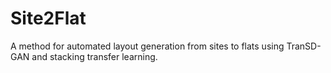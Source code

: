 # Site2Flat
A method for automated layout generation from sites to flats using TranSD-GAN and stacking transfer learning.
